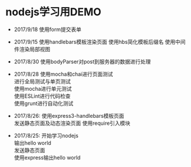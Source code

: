 # nodejs学习用DEMO

* 2017/9/18
使用form提交表单

* 2017/9/15
使用handlebars模板渲染页面
使用hbs简化模板后缀名
使用中间件渲染局部视图

* 2017/8/30
使用bodyParser对post到服务器的数据进行处理

* 2017/8/28
使用mocha和chai进行页面测试  
进行全局测试与单页测试  
使用mocha进行单元测试  
使用ESLint进行代码检查  
使用grunt进行自动化测试  

* 2017/8/26:
使用express3-handlebars模板页面  
发送静态页面及动态渲染页面
使用require引入模块

* 2017/8/25:
开始学习nodejs  
输出hello world  
发送静态页面  
使用express输出hello world  